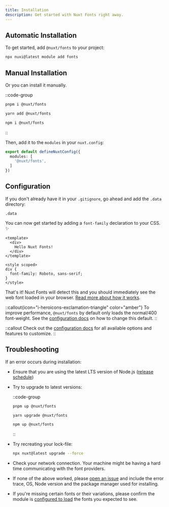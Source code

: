 ```yaml
---
title: Installation
description: Get started with Nuxt Fonts right away.
---
```


## Automatic Installation

To get started, add `@nuxt/fonts` to your project:

```bash
npx nuxi@latest module add fonts
```

## Manual Installation

Or you can install it manually.

::code-group
  ```bash [pnpm]
  pnpm i @nuxt/fonts
  ```
  ```bash [yarn]
  yarn add @nuxt/fonts
  ````
  ```bash [npm]
  npm i @nuxt/fonts
  ```
::

Then, add it to the `modules` in your `nuxt.config`:

```ts [nuxt.config.ts]
export default defineNuxtConfig({
  modules: [
    '@nuxt/fonts',
  ]
})
```

## Configuration

If you don't already have it in your `.gitignore`, go ahead and add the `.data` directory:

```ignore [.gitignore]
.data
```

You can now get started by adding a `font-family` declaration to your CSS. ✨

```vue
<template>
  <div>
    Hello Nuxt Fonts!
  </div>
</template>

<style scoped>
div {
  font-family: Roboto, sans-serif;
}
</style>
```

That's it! Nuxt Fonts will detect this and you should immediately see the web font loaded in your browser. [Read more about how it works](/advanced#how-it-works).

::callout{icon="i-heroicons-exclamation-triangle" color="amber"}
To improve performance, `@nuxt/fonts` by default only loads the normal/400 font-weight. See the [configuration docs](/get-started/configuration#styles) on how to change this default.
::

::callout
Check out the [configuration docs](/get-started/configuration) for all available options and features to customize.
::

## Troubleshooting

If an error occurs during installation:

- Ensure that you are using the latest LTS version of Node.js ([release schedule](https://github.com/nodejs/release#release-schedule))

- Try to upgrade to latest versions:

  ::code-group
    ```bash [pnpm]
    pnpm up @nuxt/fonts
    ```

    ```bash [yarn]
    yarn upgrade @nuxt/fonts
    ```

    ```bash [npm]
    npm up @nuxt/fonts
    ```
  ::

- Try recreating your lock-file:

  ```bash
  npx nuxt@latest upgrade --force
  ```

- Check your network connection. Your machine might be having a hard time communicating with the font providers.

- If none of the above worked, please [open an issue](https://github.com/nuxt/fonts/issues) and include the error trace, OS, Node version and the package manager used for installing.

- If you're missing certain fonts or their variations, please confirm the module is [configured to load](/get-started/configuration#styles) the fonts you expected to see.
